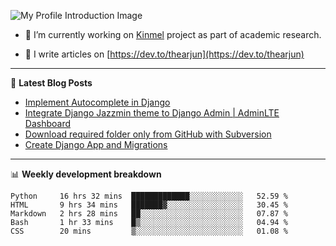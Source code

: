 ![My Profile Introduction Image](https://i.ibb.co/tLFZ15Q/gh.png)

- 🔭 I’m currently working on [Kinmel](https://github.com/thearjun/kinmel) project as part of academic research.

- 📝 I write articles on [https://dev.to/thearjun](https://dev.to/thearjun)

-------

📕 **Latest Blog Posts**
<!-- BLOG-POST-LIST:START -->
- [Implement Autocomplete in Django](https://dev.to/thearjun/implement-autocomplete-in-django-3h20)
- [Integrate Django Jazzmin theme to Django Admin | AdminLTE Dashboard](https://dev.to/thearjun/integrate-django-jazzmin-theme-to-django-admin-adminlte-dashboard-5aao)
- [Download required folder only from GitHub with Subversion](https://dev.to/thearjun/download-required-folder-only-from-github-with-subversion-2gpc)
- [Create Django App and Migrations](https://dev.to/thearjun/create-django-app-and-migrations-1km8)
<!-- BLOG-POST-LIST:END -->

-------

📊 **Weekly development breakdown**
<!--START_SECTION:waka-->
```text
Python     16 hrs 32 mins  █████████████░░░░░░░░░░░░   52.59 % 
HTML       9 hrs 34 mins   ███████▓░░░░░░░░░░░░░░░░░   30.45 % 
Markdown   2 hrs 28 mins   ██░░░░░░░░░░░░░░░░░░░░░░░   07.87 % 
Bash       1 hr 33 mins    █▒░░░░░░░░░░░░░░░░░░░░░░░   04.94 % 
CSS        20 mins         ▒░░░░░░░░░░░░░░░░░░░░░░░░   01.08 % 
```
<!--END_SECTION:waka-->
<img src='https://profile-counter.glitch.me/thearjun/count.svg' width='0px'>
